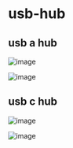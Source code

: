 # usb-hub

## usb a hub

![image](https://github.com/user-attachments/assets/f05d218b-48cd-476f-9464-b8987019b35e)

![image](https://github.com/user-attachments/assets/74056ae9-ae29-48a0-8dad-919acd6a4b0d)

## usb c hub

![image](https://github.com/user-attachments/assets/1c1ff220-a65a-4853-ac0b-717c08712a52)

![image](https://github.com/user-attachments/assets/5366bbe0-4b08-47c4-8470-1816c462eb22)
